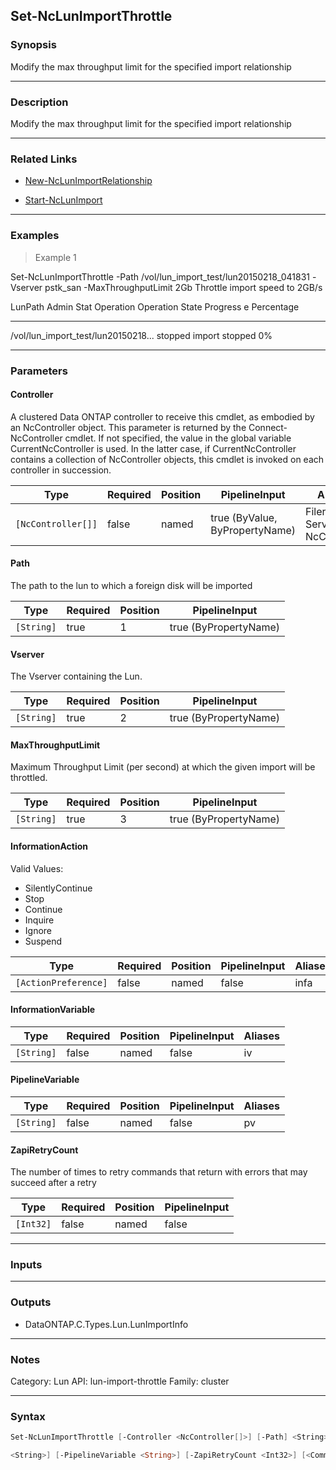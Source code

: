 Set-NcLunImportThrottle
-----------------------

### Synopsis
Modify the max throughput limit for the specified import relationship

---

### Description

Modify the max throughput limit for the specified import relationship

---

### Related Links
* [New-NcLunImportRelationship](New-NcLunImportRelationship)

* [Start-NcLunImport](Start-NcLunImport)

---

### Examples
> Example 1

Set-NcLunImportThrottle -Path /vol/lun_import_test/lun20150218_041831 -Vserver pstk_san -MaxThroughputLimit 2Gb
Throttle import speed to 2GB/s

LunPath                             Admin Stat Operation  Operation State Progress
                                    e                                     Percentage
-------                             ---------- ---------  --------------- ----------
/vol/lun_import_test/lun20150218... stopped    import     stopped                 0%

---

### Parameters
#### **Controller**
A clustered Data ONTAP controller to receive this cmdlet, as embodied by an NcController object.  This parameter is returned by the Connect-NcController cmdlet.  If not specified, the value in the global variable CurrentNcController is used.  In the latter case, if CurrentNcController contains a collection of NcController objects, this cmdlet is invoked on each controller in succession.

|Type              |Required|Position|PipelineInput                 |Aliases                          |
|------------------|--------|--------|------------------------------|---------------------------------|
|`[NcController[]]`|false   |named   |true (ByValue, ByPropertyName)|Filer<br/>Server<br/>NcController|

#### **Path**
The path to the lun to which a foreign disk will be imported

|Type      |Required|Position|PipelineInput        |
|----------|--------|--------|---------------------|
|`[String]`|true    |1       |true (ByPropertyName)|

#### **Vserver**
The Vserver containing the Lun.

|Type      |Required|Position|PipelineInput        |
|----------|--------|--------|---------------------|
|`[String]`|true    |2       |true (ByPropertyName)|

#### **MaxThroughputLimit**
Maximum Throughput Limit (per second) at which the given import will be throttled.

|Type      |Required|Position|PipelineInput        |
|----------|--------|--------|---------------------|
|`[String]`|true    |3       |true (ByPropertyName)|

#### **InformationAction**

Valid Values:

* SilentlyContinue
* Stop
* Continue
* Inquire
* Ignore
* Suspend

|Type                |Required|Position|PipelineInput|Aliases|
|--------------------|--------|--------|-------------|-------|
|`[ActionPreference]`|false   |named   |false        |infa   |

#### **InformationVariable**

|Type      |Required|Position|PipelineInput|Aliases|
|----------|--------|--------|-------------|-------|
|`[String]`|false   |named   |false        |iv     |

#### **PipelineVariable**

|Type      |Required|Position|PipelineInput|Aliases|
|----------|--------|--------|-------------|-------|
|`[String]`|false   |named   |false        |pv     |

#### **ZapiRetryCount**
The number of times to retry commands that return with errors that may succeed after a retry

|Type     |Required|Position|PipelineInput|
|---------|--------|--------|-------------|
|`[Int32]`|false   |named   |false        |

---

### Inputs

---

### Outputs
* DataONTAP.C.Types.Lun.LunImportInfo

---

### Notes
Category: Lun
API: lun-import-throttle
Family: cluster

---

### Syntax
```PowerShell
Set-NcLunImportThrottle [-Controller <NcController[]>] [-Path] <String> [-Vserver] <String> [-MaxThroughputLimit] <String> [-InformationAction <ActionPreference>] [-InformationVariable 
```
```PowerShell
<String>] [-PipelineVariable <String>] [-ZapiRetryCount <Int32>] [<CommonParameters>]
```
